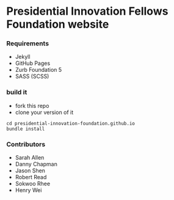 Presidential Innovation Fellows Foundation website
===================

### Requirements

- Jekyll
- GitHub Pages
- Zurb Foundation 5
- SASS (SCSS)

### build it

- fork this repo
- clone your version of it

```
cd presidential-innovation-foundation.github.io
bundle install
```



### Contributors

- Sarah Allen
- Danny Chapman
- Jason Shen
- Robert Read
- Sokwoo Rhee
- Henry Wei

